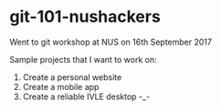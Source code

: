 # git-101-nushackers

Went to git workshop at NUS on 16th September 2017

Sample projects that I want to work on:

1. Create a personal website
2. Create a mobile app
3. Create a reliable IVLE desktop -_-